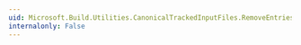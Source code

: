 ```yaml
---
uid: Microsoft.Build.Utilities.CanonicalTrackedInputFiles.RemoveEntriesForSource(Microsoft.Build.Framework.ITaskItem[])
internalonly: False
---
```

